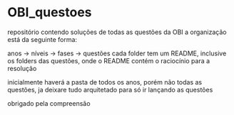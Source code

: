 # OBI_questoes
repositório contendo soluções de todas as questões da OBI
a organização está da seguinte forma:

anos -> níveis -> fases -> questões
cada folder tem um README, inclusive os folders das questões, onde o README contém o raciocínio para a resolução

inicialmente haverá a pasta de todos os anos, porém não todas as questões, ja deixare tudo arquitetado para só ir lançando as questões

obrigado pela compreensão
